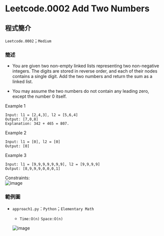 # Leetcode.0002 Add Two Numbers
## 程式簡介
`Leetcode.0002`；`Medium`
### 簡述
* You are given two non-empty linked lists representing two non-negative integers. The digits are stored in reverse order, and each of their nodes contains a single digit. Add the two numbers and return the sum as a linked list.

* You may assume the two numbers do not contain any leading zero, except the number 0 itself.


Example 1
```
Input: l1 = [2,4,3], l2 = [5,6,4]
Output: [7,0,8]
Explanation: 342 + 465 = 807.
```
Example 2
```
Input: l1 = [0], l2 = [0]
Output: [0]
```
Example 3
```
Input: l1 = [9,9,9,9,9,9,9], l2 = [9,9,9,9]
Output: [8,9,9,9,0,0,0,1]
```
Constraints:  
![image](https://user-images.githubusercontent.com/93152909/156933387-96cc9dba-9e50-4789-9360-43c9ddd0e01e.png)

### 範例圖
* `approach1.py`：`Python`；`Elementary Math`
  *  `Time:O(n)` `Space:O(n)`
  
  ![image](https://user-images.githubusercontent.com/93152909/157088797-df0dfc5b-573a-4483-aca9-b554f71cc201.png)

